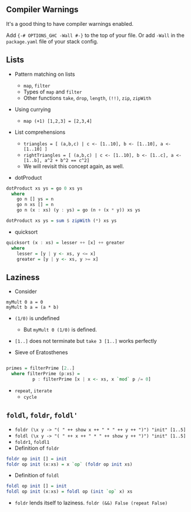 ## Compiler Warnings

It's a good thing to have compiler warnings enabled.

Add `{-# OPTIONS_GHC -Wall #-}` to the top of your file. Or add `-Wall` in the `package.yaml` file of your stack config.

## Lists

- Pattern matching on lists
  - `map`, `filter`
  - Types of `map` and `filter`
  - Other functions `take`, `drop`, `length`, `(!!)`, `zip`, `zipWith`

- Using currying
  - `map (+1) [1,2,3] = [2,3,4]`

- List comprehensions
  - `triangles = [ (a,b,c) | c <- [1..10], b <- [1..10], a <- [1..10] ]`
  - `rightTriangles = [ (a,b,c) | c <- [1..10], b <- [1..c], a <- [1..b], a^2 + b^2 == c^2]`
  - We will revisit this concept again, as well.

- dotProduct

```haskell
dotProduct xs ys = go 0 xs ys
  where
    go n [] ys = n
    go n xs [] = n
    go n (x : xs) (y : ys) = go (n + (x * y)) xs ys
```

```haskell
dotProduct xs ys = sum $ zipWith (*) xs ys
```

- quicksort

```haskell
quicksort (x : xs) = lesser ++ [x] ++ greater
  where
    lesser = [y | y <- xs, y <= x]
    greater = [y | y <- xs, y >= x]
```

## Laziness

- Consider

```
myMult 0 a = 0
myMult b a = (a * b)
```

- `(1/0)` is undefined
  - But `myMult 0 (1/0)` is defined.

- `[1..]` does not terminate but `take 3 [1..]` works perfectly

- Sieve of Eratosthenes

```haskell

primes = filterPrime [2..]
  where filterPrime (p:xs) =
          p : filterPrime [x | x <- xs, x `mod` p /= 0]

```

- `repeat`, `iterate`
  - `cycle`

## `foldl`, `foldr`, `foldl'`


- `foldr (\x y -> "( " ++ show x ++ " * " ++ y ++ ")") "init" [1..5]`
- `foldl (\x y -> "( " ++ x ++ " * " ++ show y ++ ")") "init" [1..5]`
- `foldr1`, `foldl1`
- Definition of `foldr`
```haskell
foldr op init [] = init
foldr op init (x:xs) = x `op` (foldr op init xs)
```
- Definition of `foldl`
```haskell
foldl op init [] = init
foldl op init (x:xs) = foldl op (init `op` x) xs
```
- `foldr` lends itself to laziness. `foldr (&&) False (repeat False)`